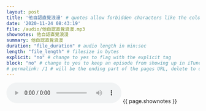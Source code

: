 ```yaml
---
layout: post
title: '他自認直覺浪漫' # quotes allow forbidden characters like the colon
date: '2020-11-24 08:43:19'
file: /audio/他自認直覺浪漫.mp3
shownotes: 他自認直覺浪漫
summary: 他自認直覺浪漫
duration: "file_duration" # audio length in min:sec
length: "file_length" # filesize in bytes
explicit: "no" # change to yes to flag with the explicit tag
block: "no" # change to yes to keep an episode from showing up in iTunes
# permalink: /1 # will be the ending part of the pages URL, delete to default to the title
---
```


<audio controls>
<source src="{{site.url}}{{site.baseurl}}{{ page.file }}" type="audio/x-mp3">
Your browser does not support the audio element.
</audio>
{{ page.shownotes }}

